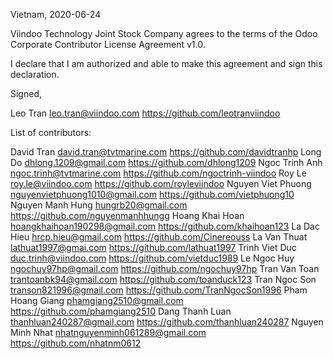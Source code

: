 Vietnam, 2020-06-24

Viindoo Technology Joint Stock Company agrees to the terms of the Odoo Corporate Contributor License
Agreement v1.0.

I declare that I am authorized and able to make this agreement and sign this
declaration.

Signed,

Leo Tran leo.tran@viindoo.com https://github.com/leotranviindoo

List of contributors:

David Tran david.tran@tvtmarine.com https://github.com/davidtranhp
Long Do dhlong.1209@gmail.com https://github.com/dhlong1209
Ngoc Trinh Anh ngoc.trinh@tvtmarine.com https://github.com/ngoctrinh-viindoo
Roy Le roy.le@viindoo.com https://github.com/royleviindoo
Nguyen Viet Phuong nguyenvietphuong1010@gmail.com https://github.com/vietphuong10
Nguyen Manh Hung hungrb20@gmail.com https://github.com/nguyenmanhhungg
Hoang Khai Hoan hoangkhaihoan190298@gmail.com https://github.com/khaihoan123
La Dac Hieu hrcp.hieu@gmail.com https://github.com/Cinereouss
La Van Thuat lathuat1997@gmai.com https://github.com/lathuat1997
Trinh Viet Duc duc.trinh@viindoo.com https://github.com/vietduc1989
Le Ngoc Huy ngochuy97hp@gmail.com https://github.com/ngochuy97hp
Tran Van Toan trantoanbk94@gmail.com https://github.com/toanduck123
Tran Ngoc Son transon821996@gmail.com https://github.com/TranNgocSon1996
Pham Hoang Giang phamgiang2510@gmail.com https://github.com/phamgiang2510
Dang Thanh Luan thanhluan240287@gmail.com https://github.com/thanhluan240287
Nguyen Minh Nhat nhatnguyenminh061289@gmail.com https://github.com/nhatnm0612